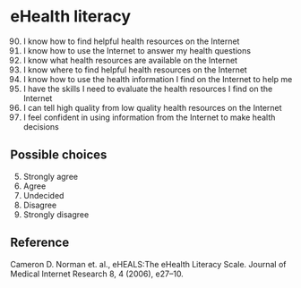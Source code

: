 # eHealth literacy
90. I know how to find helpful health resources on the Internet
91. I know how to use the Internet to answer my health questions
92. I know what health resources are available on the Internet
93. I know where to find helpful health resources on the Internet
94. I know how to use the health information I find on the Internet to help me
95. I have the skills I need to evaluate the health resources I find on the Internet
96. I can tell high quality from low quality health resources on the Internet
97. I feel confident in using information from the Internet to make health decisions

## Possible choices
5. Strongly agree
4. Agree
3. Undecided
2. Disagree
1. Strongly disagree


## Reference
Cameron D. Norman et. al., eHEALS:The eHealth Literacy Scale. Journal of Medical Internet Research 8, 4 (2006), e27–10.

